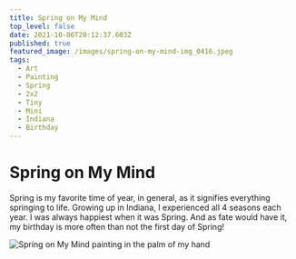 ```yaml
---
title: Spring on My Mind
top_level: false
date: 2021-10-06T20:12:37.603Z
published: true
featured_image: /images/spring-on-my-mind-img_0416.jpeg
tags:
  - Art
  - Painting
  - Spring
  - 2x2
  - Tiny
  - Mini
  - Indiana
  - Birthday
---
```

# Spring on My Mind

Spring is my favorite time of year, in general, as it signifies everything springing to life. Growing up in Indiana, I experienced all 4 seasons each year. I was always happiest when it was Spring. And as fate would have it, my birthday is more often than not the first day of Spring!



![Spring on My Mind painting in the palm of my hand](/images/spring-on-my-mind-img_0418.jpeg "Spring on My Mind painting in the palm of my hand")